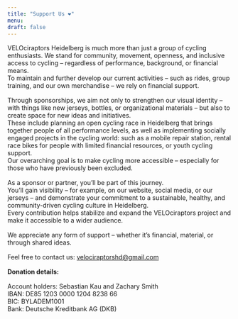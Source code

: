 ```yaml
---
title: "Support Us ❤"
menu:
draft: false
---
```

<div style="margin-top: 1.0rem;"></div>

VELOciraptors Heidelberg is much more than just a group of cycling enthusiasts. We stand for community, movement, openness, and inclusive access to cycling – regardless of performance, background, or financial means.  
To maintain and further develop our current activities – such as rides, group training, and our own merchandise – we rely on financial support.  
<div style="margin-top: 1.0rem;"></div>

Through sponsorships, we aim not only to strengthen our visual identity – with things like new jerseys, bottles, or organizational materials – but also to create space for new ideas and initiatives.  
These include planning an open cycling race in Heidelberg that brings together people of all performance levels, as well as implementing socially engaged projects in the cycling world: such as a mobile repair station, rental race bikes for people with limited financial resources, or youth cycling support.  
Our overarching goal is to make cycling more accessible – especially for those who have previously been excluded.  
<div style="margin-top: 1.0rem;"></div>

As a sponsor or partner, you’ll be part of this journey.  
You’ll gain visibility – for example, on our website, social media, or our jerseys – and demonstrate your commitment to a sustainable, healthy, and community-driven cycling culture in Heidelberg.  
Every contribution helps stabilize and expand the VELOciraptors project and make it accessible to a wider audience.  
<div style="margin-top: 1.0rem;"></div>

We appreciate any form of support – whether it’s financial, material, or through shared ideas.  
<div style="margin-top: 1.0rem;"></div>

Feel free to contact us: velociraptorshd@gmail.com  
<div style="margin-top: 1.0rem;"></div>

**Donation details:**  
<div style="margin-top: 1.0rem;"></div>

Account holders: Sebastian Kau and Zachary Smith  
IBAN: DE85 1203 0000 1204 8238 66  
BIC: BYLADEM1001  
Bank: Deutsche Kreditbank AG (DKB)
